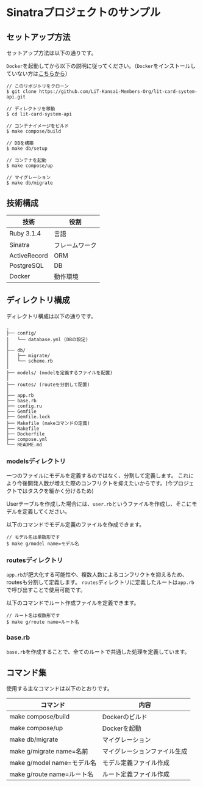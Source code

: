 # Sinatraプロジェクトのサンプル

## セットアップ方法

セットアップ方法は以下の通りです。

`Docker`を起動してから以下の説明に従ってください。（`Docker`をインストールしていない方は[こちらから](https://matsuand.github.io/docs.docker.jp.onthefly/get-started/#download-and-install-docker)）

```
// このリポジトリをクローン
$ git clone https://github.com/LiT-Kansai-Members-Org/lit-card-system-api.git

// ディレクトリを移動
$ cd lit-card-system-api

// コンテナイメージをビルド
$ make compose/build

// DBを構築
$ make db/setup

// コンテナを起動
$ make compose/up

// マイグレーション
$ make db/migrate
```

## 技術構成

| 技術         | 役割           |
| ------------ | -------------- |
| Ruby 3.1.4   | 言語           |
| Sinatra      | フレームワーク |
| ActiveRecord | ORM            |
| PostgreSQL   | DB             |
| Docker       | 動作環境       |

## ディレクトリ構成

ディレクトリ構成は以下の通りです。

```
.
├── config/
│   └── database.yml (DBの設定)
│
├── db/
│   ├── migrate/
│   └── scheme.rb
│
├── models/ (modelを定義するファイルを配置)
│
├── routes/ (routeを分割して配置)
│
├── app.rb
├── base.rb
├── config.ru
├── Gemfile
├── Gemfile.lock
├── Makefile (makeコマンドの定義)
├── Rakefile
├── Dockerfile
├── compose.yml
└── README.md
```

### modelsディレクトリ

一つのファイルにモデルを定義するのではなく、分割して定義します。
これにより今後開発人数が増えた際のコンフリクトを抑えたいからです。(今プロジェクトではタスクを細かく分けるため)

Userテーブルを作成した場合には、`user.rb`というファイルを作成し、そこにモデルを定義してください。

以下のコマンドでモデル定義のファイルを作成できます。

```
// モデル名は単数形です
$ make g/model name=モデル名
```

### routesディレクトリ

`app.rb`が肥大化する可能性や、複数人数によるコンフリクトを抑えるため、routesも分割して定義します。
`routes`ディレクトリに定義したルートは`app.rb`で呼び出すことで使用可能です。

以下のコマンドでルート作成ファイルを定義できます。

```
// ルート名は複数形です
$ make g/route name=ルート名
```

### base.rb

`base.rb`を作成することで、全てのルートで共通した処理を定義しています。

## コマンド集

使用する主なコマンドは以下のとおりです。

| コマンド                   | 内容                         |
| -------------------------- | ---------------------------- |
| make compose/build         | Dockerのビルド               |
| make compose/up            | Dockerを起動                 |
| make db/migrate            | マイグレーション             |
| make g/migrate name=名前   | マイグレーションファイル生成 |
| make g/model name=モデル名 | モデル定義ファイル作成       |
| make g/route name=ルート名 | ルート定義ファイル作成       |
